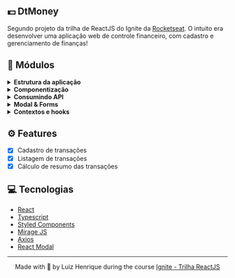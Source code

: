 ## 💵 DtMoney
Segundo projeto da trilha de ReactJS do Ignite da [Rocketseat](https://github.com/Rocketseat). O intuito era desenvolver uma aplicação web de controle financeiro, com cadastro e gerenciamento de finanças!

## 📁 Módulos
<details close>
<summary><strong>Estrutura da aplicação</strong></summary>
 <ol>
   <li>Introdução ao módulo</li>
   <li>Estrutura com create-react-app</li>
   <li>Exportando assets do Figma</li>
   <li>Instalando Styled Components</li>
   <li>Criando estilos globais</li>
   <li>Fontes do Google Fonts</li>
  </ol>
</details>  

<details close>
<summary><strong>Componentização</strong></summary>
 <ol>
   <li>Componente: Header</li>
   <li>Componente: Summary</li>
   <li>Componente: TransactionsTable</li>
 </ol>
</details>  

<details close>
<summary><strong>Consumindo API</strong></summary>
 <ol>
   <li>Criando front-end sem back-end/li>
   <li>Configurando MirageJS</li>
   <li>Configurando cliente do Axios</li>
  </ol>
</details>  

<details close>
<summary><strong>Modal & Forms</strong></summary>
 <ol>
   <li>Configurando Modal de criação</li>
   <li>Componente: NewTransactionModal</li>
   <li>Estrutura do formulário</li>
   <li>Estilizando modal</li>
   <li>Criando botões de Tipo</li>
   <li>Funcionamento dos Botões</li>
   <li>Cores do botões</li>
   <li>Salvando dados do form</li>
   <li>Inserindo transação na API</li>
   <li>Listando transações e seeds</li>
   <li>Formatando valores</li>
  </ol>
</details>  

<details close>
<summary><strong>Contextos e hooks</strong></summary>
 <ol>
   <li>Introdução à contextos</li>
   <li>A Context API no React</li>
   <li>Carregando transações</li>
   <li>Movendo criação para o context</li>
   <li>Finalizando inserção</li>
   <li>Calculando resumo</li>
   <li>Criando hook</li>
  </ol>
</details>  


## ⚙ Features
- [x] Cadastro de transações
- [x] Listagem de transações
- [x] Cálculo de resumo das transações 

## 💻 Tecnologias
- [React](https://reactjs.org/)
- [Typescript](https://www.typescriptlang.org/)
- [Styled Components](https://styled-components.com/)
- [Mirage JS](https://miragejs.com/)
- [Axios](https://github.com/axios/axios)
- [React Modal](https://www.npmjs.com/package/react-modal)
---

<p align="center">Made with 💜 by Luiz Henrique during the course 
  <a href="https://rocketseat.com.br/ignite/" target="_blank">Ignite - Trilha ReactJS</a>
</p>
